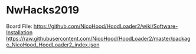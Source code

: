 # NwHacks2019

Board File:
https://github.com/NicoHood/HoodLoader2/wiki/Software-Installation
https://raw.githubusercontent.com/NicoHood/HoodLoader2/master/package_NicoHood_HoodLoader2_index.json

